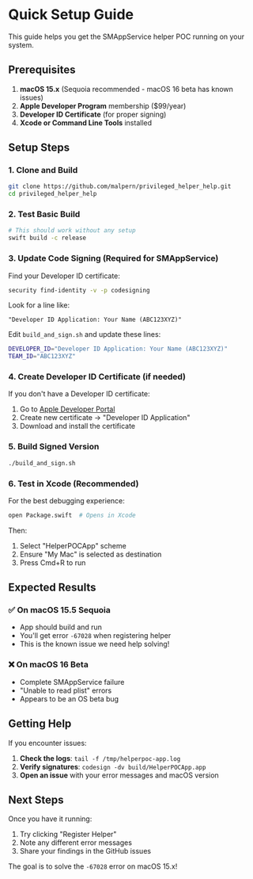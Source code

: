 # Quick Setup Guide

This guide helps you get the SMAppService helper POC running on your system.

## Prerequisites

1. **macOS 15.x** (Sequoia recommended - macOS 16 beta has known issues)
2. **Apple Developer Program** membership ($99/year)
3. **Developer ID Certificate** (for proper signing)
4. **Xcode or Command Line Tools** installed

## Setup Steps

### 1. Clone and Build

```bash
git clone https://github.com/malpern/privileged_helper_help.git
cd privileged_helper_help
```

### 2. Test Basic Build

```bash
# This should work without any setup
swift build -c release
```

### 3. Update Code Signing (Required for SMAppService)

Find your Developer ID certificate:
```bash
security find-identity -v -p codesigning
```

Look for a line like:
```
"Developer ID Application: Your Name (ABC123XYZ)"
```

Edit `build_and_sign.sh` and update these lines:
```bash
DEVELOPER_ID="Developer ID Application: Your Name (ABC123XYZ)"
TEAM_ID="ABC123XYZ"
```

### 4. Create Developer ID Certificate (if needed)

If you don't have a Developer ID certificate:

1. Go to [Apple Developer Portal](https://developer.apple.com/account/certificates)
2. Create new certificate → "Developer ID Application"
3. Download and install the certificate

### 5. Build Signed Version

```bash
./build_and_sign.sh
```

### 6. Test in Xcode (Recommended)

For the best debugging experience:
```bash
open Package.swift  # Opens in Xcode
```

Then:
1. Select "HelperPOCApp" scheme
2. Ensure "My Mac" is selected as destination
3. Press Cmd+R to run

## Expected Results

### ✅ On macOS 15.5 Sequoia
- App should build and run
- You'll get error `-67028` when registering helper
- This is the known issue we need help solving!

### ❌ On macOS 16 Beta  
- Complete SMAppService failure
- "Unable to read plist" errors
- Appears to be an OS beta bug

## Getting Help

If you encounter issues:

1. **Check the logs**: `tail -f /tmp/helperpoc-app.log`
2. **Verify signatures**: `codesign -dv build/HelperPOCApp.app`
3. **Open an issue** with your error messages and macOS version

## Next Steps

Once you have it running:
1. Try clicking "Register Helper" 
2. Note any different error messages
3. Share your findings in the GitHub issues

The goal is to solve the `-67028` error on macOS 15.x!